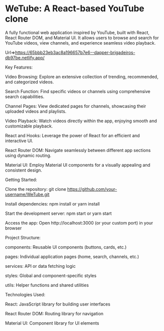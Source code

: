 # WeTube: A React-based YouTube clone
A fully functional web application inspired by YouTube, built with React, React Router DOM, and Material UI. It allows users to browse and search for YouTube videos, view channels, and experience seamless video playback.

Url=>https://65bbb23eb3ac8a196657b7e6--dapper-brigadeiros-db97be.netlify.app/

Key Features:

Video Browsing: Explore an extensive collection of trending, recommended, and categorized videos.

Search Function: Find specific videos or channels using comprehensive search capabilities.

Channel Pages: View dedicated pages for channels, showcasing their uploaded videos and playlists.

Video Playback: Watch videos directly within the app, enjoying smooth and customizable playback.

React and Hooks: Leverage the power of React for an efficient and interactive UI.

React Router DOM: Navigate seamlessly between different app sections using dynamic routing.

Material UI: Employ Material UI components for a visually appealing and consistent design.


Getting Started:


Clone the repository: git clone https://github.com/your-username/WeTube.git

Install dependencies: npm install or yarn install

Start the development server: npm start or yarn start

Access the app: Open http://localhost:3000 (or your custom port) in your browser


Project Structure:


components: Reusable UI components (buttons, cards, etc.)

pages: Individual application pages (home, search, channels, etc.)

services: API or data fetching logic

styles: Global and component-specific styles

utils: Helper functions and shared utilities


Technologies Used:


React: JavaScript library for building user interfaces

React Router DOM: Routing library for navigation

Material UI: Component library for UI elements

